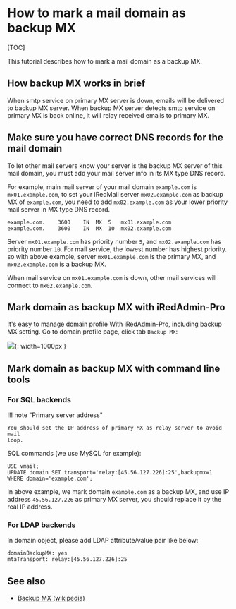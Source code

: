 # How to mark a mail domain as backup MX

[TOC]

This tutorial describes how to mark a mail domain as a backup MX.

## How backup MX works in brief

When smtp service on primary MX server is down, emails will be delivered to
backup MX server. When backup MX server detects smtp service on primary MX is
back online, it will relay received emails to primary MX.

## Make sure you have correct DNS records for the mail domain

To let other mail servers know your server is the backup MX server of this
mail domain, you must add your mail server info in its MX type DNS record.

For example, main mail server of your mail domain `example.com` is
`mx01.example.com`, to set your iRedMail server `mx02.example.com` as backup
MX of `example.com`, you need to add `mx02.example.com` as your lower priority
mail server in MX type DNS record. 

```
example.com.    3600    IN  MX  5   mx01.example.com
example.com.    3600    IN  MX  10  mx02.example.com
```

Server `mx01.example.com` has priority number `5`, and `mx02.example.com` has
priority number `10`. For mail service, the lowest number has highest priority.
so with above example, server `mx01.example.com` is the primary MX, and
`mx02.example.com` is a backup MX.

When mail service on `mx01.example.com` is down, other mail services will
connect to `mx02.example.com`.

## Mark domain as backup MX with iRedAdmin-Pro

It's easy to manage domain profile With iRedAdmin-Pro, including backup MX setting.
Go to domain profile page, click tab `Backup MX`:

![](./images/iredadmin/domain_profile_backupmx.png){: width=1000px }

## Mark domain as backup MX with command line tools

### For SQL backends

!!! note "Primary server address"

    You should set the IP address of primary MX as relay server to avoid mail
    loop.

SQL commands (we use MySQL for example):

```
USE vmail;
UPDATE domain SET transport='relay:[45.56.127.226]:25',backupmx=1 WHERE domain='example.com';
```

In above example, we mark domain `example.com` as a backup MX, and use IP
address `45.56.127.226` as primary MX server, you should replace it by the real
IP address.


### For LDAP backends

In domain object, please add LDAP attribute/value pair like below:

```
domainBackupMX: yes
mtaTransport: relay:[45.56.127.226]:25
```

## See also

* [Backup MX (wikipedia)](https://en.wikipedia.org/wiki/MX_record#The_backup_MX)
